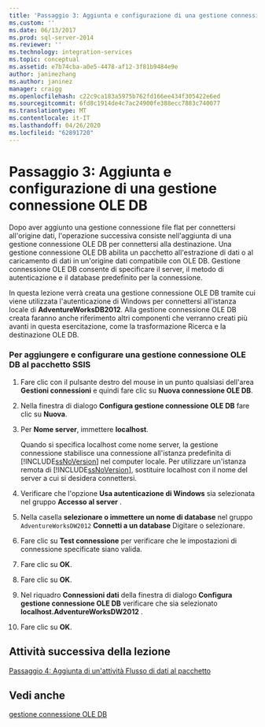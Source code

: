 ```yaml
---
title: 'Passaggio 3: Aggiunta e configurazione di una gestione connessione OLE DB | Microsoft Docs'
ms.custom: ''
ms.date: 06/13/2017
ms.prod: sql-server-2014
ms.reviewer: ''
ms.technology: integration-services
ms.topic: conceptual
ms.assetid: e7b74cba-a0e5-4478-af12-3f81b9484e9e
author: janinezhang
ms.author: janinez
manager: craigg
ms.openlocfilehash: c22c9ca183a5975b762fd166ee434f305422e6ed
ms.sourcegitcommit: 6fd8c1914de4c7ac24900fe388ecc7883c740077
ms.translationtype: MT
ms.contentlocale: it-IT
ms.lasthandoff: 04/26/2020
ms.locfileid: "62891720"
---
```

# <a name="step-3-adding-and-configuring-an-ole-db-connection-manager"></a>Passaggio 3: Aggiunta e configurazione di una gestione connessione OLE DB
  Dopo aver aggiunto una gestione connessione file flat per connettersi all'origine dati, l'operazione successiva consiste nell'aggiunta di una gestione connessione OLE DB per connettersi alla destinazione. Una gestione connessione OLE DB abilita un pacchetto all'estrazione di dati o al caricamento di dati in un'origine dati compatibile con OLE DB. Gestione connessione OLE DB consente di specificare il server, il metodo di autenticazione e il database predefinito per la connessione.  
  
 In questa lezione verrà creata una gestione connessione OLE DB tramite cui viene utilizzata l'autenticazione di Windows per connettersi all'istanza locale di **AdventureWorksDB2012**. Alla gestione connessione OLE DB creata faranno anche riferimento altri componenti che verranno creati più avanti in questa esercitazione, come la trasformazione Ricerca e la destinazione OLE DB.  
  
### <a name="to-add-and-configure-an-ole-db-connection-manager-to-the-ssis-package"></a>Per aggiungere e configurare una gestione connessione OLE DB al pacchetto SSIS  
  
1.  Fare clic con il pulsante destro del mouse in un punto qualsiasi dell'area **Gestioni connessioni** e quindi fare clic su **Nuova connessione OLE DB**.  
  
2.  Nella finestra di dialogo **Configura gestione connessione OLE DB** fare clic su **Nuova**.  
  
3.  Per **Nome server**, immettere **localhost**.  
  
     Quando si specifica localhost come nome server, la gestione connessione stabilisce una connessione all'istanza predefinita di [!INCLUDE[ssNoVersion](../includes/ssnoversion-md.md)] nel computer locale. Per utilizzare un'istanza remota di [!INCLUDE[ssNoVersion](../includes/ssnoversion-md.md)], sostituire localhost con il nome del server a cui si desidera connettersi.  
  
4.  Verificare che l'opzione **Usa autenticazione di Windows** sia selezionata nel gruppo **Accesso al server** .  
  
5.  Nella casella **selezionare o immettere un nome di database** nel gruppo `AdventureWorksDW2012` **Connetti a un database** Digitare o selezionare.  
  
6.  Fare clic su **Test connessione** per verificare che le impostazioni di connessione specificate siano valida.  
  
7.  Fare clic su **OK**.  
  
8.  Fare clic su **OK**.  
  
9. Nel riquadro **Connessioni dati** della finestra di dialogo **Configura gestione connessione OLE DB** verificare che sia selezionato **localhost.AdventureWorksDW2012** .  
  
10. Fare clic su **OK**.  
  
## <a name="next-task-in-lesson"></a>Attività successiva della lezione  
 [Passaggio 4: Aggiunta di un'attività Flusso di dati al pacchetto](lesson-1-4-adding-a-data-flow-task-to-the-package.md)  
  
## <a name="see-also"></a>Vedi anche  
 [gestione connessione OLE DB](connection-manager/ole-db-connection-manager.md)  
  
  
